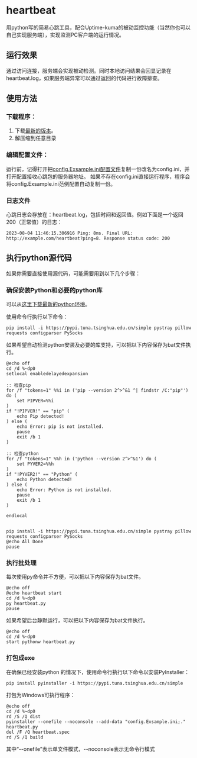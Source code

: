 # heartbeat
用python写的简易心跳工具，配合Uptime-kuma的被动监控功能（当然你也可以自己实现服务端），实现监测PC客户端的运行情况。

## 运行效果
通过访问连接，服务端会实现被动检测。同时本地访问结果会回显记录在heartbeat.log，如果服务端异常可以通过返回的代码进行故障排查。

## 使用方法

### 下载程序：
1. 下载[最新的版本](https://github.com/yshtcn/heartbeat/releases)。
2. 解压缩到任意目录

### 编辑配置文件：
运行前，记得打开把[config.Exsample.ini配置文件](https://github.com/yshtcn/heartbeat/blob/main/config.Exsample.ini)复制一份改名为config.ini，并打开配置接收心跳包的服务器地址。
如果不存在config.ini直接运行程序，程序会将config.Exsample.ini范例配置自动复制一份。

### 日志文件
心跳日志会存放在：heartbeat.log，包括时间和返回值。例如下面是一个返回200（正常值）的日志：
```
2023-08-04 11:46:15.306916 Ping: 8ms. Final URL: http://example.com/heartbeat?ping=8. Response status code: 200
```

## 执行python源代码
如果你需要直接使用源代码，可能需要用到以下几个步骤：

### 确保安装Python和必要的python库
可以从[这里下载最新的python环境](https://python.org/downloads/release/)。

使用命令行执行以下命令：
```
pip install -i https://pypi.tuna.tsinghua.edu.cn/simple pystray pillow requests configparser PySocks
```

如果希望自动检测python安装及必要的库支持，可以把以下内容保存为bat文件执行。
```
@echo off
cd /d %~dp0
setlocal enabledelayedexpansion

:: 检查pip
for /f "tokens=1" %%i in ('pip --version 2^>^&1 ^| findstr /C:"pip"') do (
    set PIPVER=%%i
)
if "!PIPVER!" == "pip" (
    echo Pip detected!
) else (
    echo Error: pip is not installed.
    pause
    exit /b 1
)

:: 检查python
for /f "tokens=1" %%h in ('python --version 2^>^&1') do (
    set PYVER2=%%h
)
if "!PYVER2!" == "Python" (
    echo Python detected!
) else (
    echo Error: Python is not installed.
    pause
    exit /b 1
)

endlocal


pip install -i https://pypi.tuna.tsinghua.edu.cn/simple pystray pillow requests configparser PySocks
@echo All Done
pause
```

### 执行批处理
每次使用py命令并不方便，可以把以下内容保存为bat文件。
```
@echo off
@echo heartbeat start
cd /d %~dp0
py heartbeat.py
pause
```

如果希望后台静默运行，可以把以下内容保存为bat文件执行。
```
@echo off
cd /d %~dp0
start pythonw heartbeat.py
```

### 打包成exe
在确保已经安装python 的情况下，使用命令行执行以下命令以安装PyInstaller：
```
pip install pyinstaller -i https://pypi.tuna.tsinghua.edu.cn/simple
```

打包为Windows可执行程序：
```
@echo off
cd /d %~dp0
rd /S /Q dist
pyinstaller --onefile --noconsole --add-data "config.Exsample.ini;." heartbeat.py
del /F /Q heartbeat.spec
rd /S /Q build
```
其中“--onefile”表示单文件模式，--noconsole表示无命令行模式

